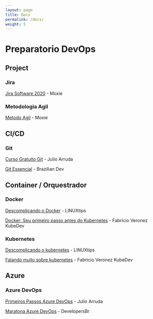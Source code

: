 ```yaml
---
layout: page
title: Docs
permalink: /docs/
weight: 5
---
```



# Preparatorio DevOps


## Project


### Jira
[Jira Software 2020](https://www.youtube.com/watch?v=k_zcOLQOII8&list=PLdbeMxdOH2IahgTXqTsnbqNqB0Jv4ygSe) - Moxie


### Metodologia Agil
[Metodo Agil](https://www.youtube.com/watch?v=InbOnXMAA7k&list=PLdbeMxdOH2IYmhapnvmjFj9Nqtok5obK8) - Moxie

## CI/CD


### Git
[Curso Gratuito Git](https://www.youtube.com/playlist?list=PLMFPOLE2cW1xxM90upqYdK3_8X7z2MgTh) - Julio Arruda 

[Git Essencial](https://www.youtube.com/watch?v=rO0rGdROvyw&list=PL-R1FQNkywO4TWbgXoKI_VpIgWfJdipAD) -  Brazilian Dev


## Container / Orquestrador


### Docker
[Descomplicando o Docker](https://www.youtube.com/watch?v=0cDj7citEjE&list=PLf-O3X2-mxDk1MnJsejJwqcrDC5kDtXEb) - LINUXtips

[Docker: Seu primeiro passo antes do Kubernetes](https://www.youtube.com/watch?v=moWPBWEo5RI&list=PLZfrXScDmaiPb8hegiJTqKI8aDUJpo-IJ) - Fabrício Veronez KubeDev
[]()


### Kubernetes
[Descomplicando o kubernetes](https://www.youtube.com/watch?v=pV0nkr61XP8&list=PLf-O3X2-mxDmXQU-mJVgeaSL7Rtejvv0S) - LINUXtips

[Falando muito sobre kubernetes](https://www.youtube.com/watch?v=LqzY9eun6Fk&list=PLZfrXScDmaiMdzrIqxsQsSv2VDqidc-RL) - Fabrício Veronez KubeDev
[]()

## Azure


### Azure DevOps

[Primeiros Passos Azure DevOps](https://www.youtube.com/watch?v=4BYlkYtHNus&list=PLMFPOLE2cW1yMNDWHnTxYk8w7EgwLjm97) - Julio Arruda

[Maratona Azure DevOps](https://www.youtube.com/watch?v=ECiDluCSut0&list=PLkzPm5uaOj999IgfpBN6gmgfd0zqfezfw) - DevelopersBr

